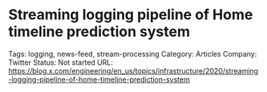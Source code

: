 # Streaming logging pipeline of Home timeline prediction system

Tags: logging, news-feed, stream-processing
Category: Articles
Company: Twitter
Status: Not started
URL: https://blog.x.com/engineering/en_us/topics/infrastructure/2020/streaming-logging-pipeline-of-home-timeline-prediction-system